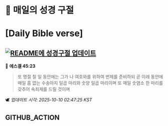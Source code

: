 # 🙏 매일의 성경 구절
# [Daily Bible verse]
## [![README에 성경구절 업데이트](https://github.com/DONGSUKA/first_test/actions/workflows/update-readme-bible.yml/badge.svg)](https://github.com/DONGSUKA/first_test/actions/workflows/update-readme-bible.yml)
<!-- START_BIBLE_VERSE -->
📖 **에스겔 45:23**
> 또 명절 칠 일 동안에는 그가 나 여호와를 위하여 번제를 준비하되 곧 이레 동안에 매일 흠 없는 수송아지 일곱 마리와 숫양 일곱 마리이며 또 매일 숫염소 한 마리를 갖추어 속죄제를 드릴 것이며

🕊️ _업데이트 시각: 2025-10-10 02:47:25 KST_
  <!-- END_BIBLE_VERSE -->
## GITHUB_ACTION
